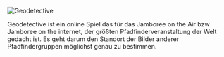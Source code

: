 ![Geodetective](https://github.com/do1eh/geodetective/main/images/geoqr.png?raw=true)

Geodetective ist ein online Spiel das für das Jamboree on the Air bzw Jamboree on the internet, der größten Pfadfinderveranstaltung der Welt gedacht ist.
Es geht darum den Standort der Bilder anderer Pfadfindergruppen möglichst genau zu bestimmen. 
